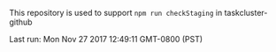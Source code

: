 This repository is used to support `npm run checkStaging` in taskcluster-github

Last run: Mon Nov 27 2017 12:49:11 GMT-0800 (PST)
